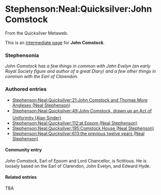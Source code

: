 
# Stephenson:Neal:Quicksilver:John Comstock

From the Quicksilver Metaweb.

This is an [intermediate page](/metaweb-intermediate-page) for 
**John Comstock**.

### Stephensonia


 *John Comstock has a few things in common with John Evelyn (an early Royal Society figure and author of a great Diary) and a few other things in common with the Earl of Clarendon.*

### Authored entries


* [Stephenson:Neal:Quicksilver:21:John Comstock and Thomas More Anglesey (Neal Stephenson)](/stephenson-neal-quicksilver-21-john-comstock-and-thomas-more-anglesey-neal-stephenson)
* [Stephenson:Neal:Quicksilver:49:John Comstock, drawn up an Act of Uniformity (Alan Sinder)](/stephenson-neal-quicksilver-49-john-comstock-drawn-up-an-act-of-uniformity-alan-sinder)
* [Stephenson:Neal:Quicksilver:112:at Epsom (Neal Stephenson)](/stephenson-neal-quicksilver-112-at-epsom-neal-stephenson)
* [Stephenson:Neal:Quicksilver:195:Comstock House (Neal Stephenson)](/stephenson-neal-quicksilver-195-comstock-house-neal-stephenson)
* [Stephenson:Neal:Quicksilver:613:the previous twelve years (Neal Stephenson)](/stephenson-neal-quicksilver-613-the-previous-twelve-years-neal-stephenson)


#### Community entry


*John Comstock*, Earl of Epsom and Lord Chancellor, is fictitious. He is loosely based on the Earl of Clarendon, John Evelyn, and Edward Hyde.

#### Related entries


TBA
